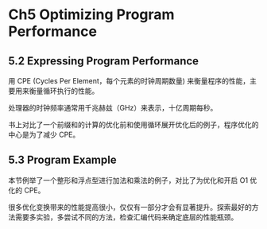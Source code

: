 # Ch5 Optimizing Program Performance

## 5.2 Expressing Program Performance

用 CPE (Cycles Per Element，每个元素的时钟周期数量) 来衡量程序的性能，主要用来衡量循环执行的性能。

处理器的时钟频率通常用千兆赫兹（GHz）来表示，十亿周期每秒。

书上对比了一个前缀和的计算的优化前和使用循环展开优化后的例子，程序优化的中心是为了减少 CPE。

## 5.3 Program Example

本节例举了一个整形和浮点型进行加法和乘法的例子，对比了为优化和开启 O1 优化的 CPE。

很多优化变换带来的性能提高很小，仅仅有一部分才会有显著提升。探索最好的方法需要多实验，多尝试不同的方法，检查汇编代码来确定底层的性能瓶颈。

